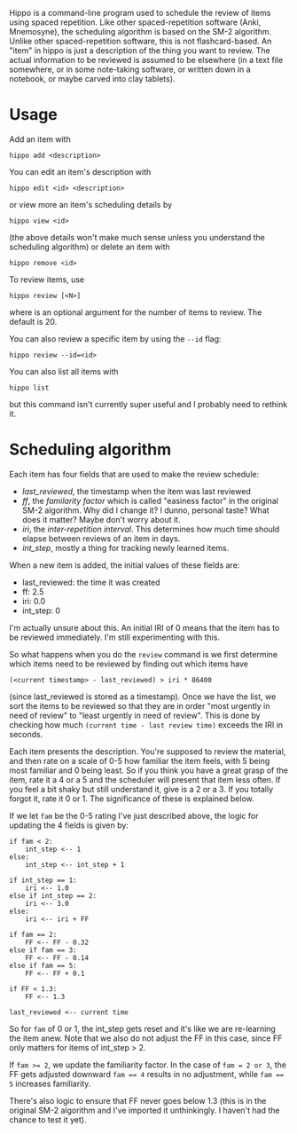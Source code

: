 Hippo is a command-line program used to schedule the review of items using spaced repetition. Like other spaced-repetition software (Anki, Mnemosyne), the scheduling algorithm is based on the SM-2 algorithm. Unlike other spaced-repetition software, this is not flashcard-based. An "item" in hippo is just a description of the thing you want to review. The actual information to be reviewed is assumed to be elsewhere (in a text file somewhere, or in some note-taking software, or written down in a notebook, or maybe carved into clay tablets).

# Usage

Add an item with

    hippo add <description>

You can edit an item's description with

    hippo edit <id> <description>

or view more an item's scheduling details by

    hippo view <id>

(the above details won't make much sense unless you understand the scheduling algorithm) or delete an item with

    hippo remove <id>

To review items, use

    hippo review [<N>]

where <N> is an optional argument for the number of items to review. The default is 20.

You can also review a specific item by using the `--id` flag:

    hippo review --id=<id>

You can also list all items with

    hippo list

but this command isn't currently super useful and I probably need to rethink it.

# Scheduling algorithm

Each item has four fields that are used to make the review schedule:

  - *last_reviewed*, the timestamp when the item was last reviewed
  - *ff*, the *familarity factor* which is called "easiness factor" in the original SM-2 algorithm. Why did I change it? I dunno, personal taste? What does it matter? Maybe don't worry about it.
  - *iri*, the *inter-repetition interval*. This determines how much time should elapse between reviews of an item in days.
  - *int_step*, mostly a thing for tracking newly learned items.

When a new item is added, the initial values of these fields are:

  - last_reviewed: the time it was created
  - ff: 2.5
  - iri: 0.0
  - int_step: 0

I'm actually unsure about this. An initial IRI of 0 means that the item has to be reviewed immediately. I'm still experimenting with this.

So what happens when you do the `review` command is we first determine which items need to be reviewed by finding out which items have

    (<current timestamp> - last_reviewed) > iri * 86400

(since last_reviewed is stored as a timestamp). Once we have the list, we sort the items to be reviewed so that they are in order "most urgently in need of review" to "least urgently in need of review". This is done by checking how much `(current time - last review time)` exceeds the IRI in seconds.

Each item presents the description. You're supposed to review the material, and then rate on a scale of 0-5 how familiar the item feels, with 5 being most familiar and 0 being least. So if you think you have a great grasp of the item, rate it a 4 or a 5 and the scheduler will present that item less often. If you feel a bit shaky but still understand it, give is a 2 or a 3. If you totally forgot it, rate it 0 or 1. The significance of these is explained below.

If we let `fam` be the 0-5 rating I've just described above, the logic for updating the 4 fields is given by:

    if fam < 2:
        int_step <-- 1
    else:
        int_step <-- int_step + 1

    if int_step == 1:
        iri <-- 1.0
    else if int_step == 2:
        iri <-- 3.0
    else:
        iri <-- iri + FF

    if fam == 2:
        FF <-- FF - 0.32
    else if fam == 3:
        FF <-- FF - 0.14
    else if fam == 5:
        FF <-- FF + 0.1

    if FF < 1.3:
        FF <-- 1.3

    last_reviewed <-- current time

So for `fam` of 0 or 1, the int_step gets reset and it's like we are re-learning the item anew. Note that we also do not adjust the FF in this case, since FF only matters for items of int_step > 2.

If `fam >= 2`, we update the familiarity factor. In the case of `fam = 2 or 3`, the FF gets adjusted downward `fam == 4` results in no adjustment, while `fam == 5` increases familiarity.

There's also logic to ensure that FF never goes below 1.3 (this is in the original SM-2 algorithm and I've imported it unthinkingly. I haven't had the chance to test it yet).
